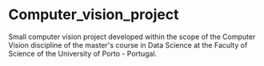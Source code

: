 # Computer_vision_project
Small computer vision project developed within the scope of the Computer Vision discipline of the master's course in Data Science at the Faculty of Science of the University of Porto - Portugal.

